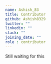 ```yaml
---
name: Ashish_83
title: Contributor
github: Ashish8329
twitter: ""
linkedin: ""
slack: ""
joining_date: ""
role : contributor
---
```


Still waiting for this
